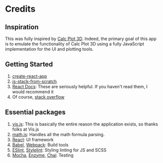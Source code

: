 # Credits

## Inspiration

This was fully inspired by [Calc Plot 3D][CalcPlot].
Indeed, the primary goal of this app is to emulate the functionality of Calc Plot 3D using a fully
JavaScript implementation for the UI and plotting tools.

## Getting Started

1. [create-react-app](https://www.npmjs.com/package/create-react-app)
2. [js-stack-from-scratch](https://github.com/verekia/js-stack-from-scratch)
3. [React Docs](https://facebook.github.io/react/docs/hello-world.html): These are seriously
    helpful. If you haven't read them, I would recommend it
4. Of course, [stack overflow](http://stackoverflow.com/)

## Essential packages 

1. [vis.js][visjs]: This is basically the entire reason the application exists,
    so thanks folks at Vis.js
2. [math.js][mathjs]: Handles all the math formula parsing.
3. [React][react]: UI framework
4. [Babel][babel], [Webpack][webpack]: Build tools
5. [ESlint][eslint], [Stylelint][stylelint]: Styling linting for JS and SCSS
6. [Mocha][mocha], [Enzyme][enzyme], [Chai][chai]: Testing


[CalcPlot]: http://web.monroecc.edu/manila/webfiles/pseeburger/CalcPlot3D/
[visjs]: http://visjs.org/
[mathjs]: http://mathjs.org/
[react]: https://facebook.github.io/react/
[babel]: https://babeljs.io/
[webpack]: https://webpack.github.io/
[eslint]: http://eslint.org/
[stylelint]: http://stylelint.io/
[mocha]: https://mochajs.org/
[enzyme]: http://airbnb.io/enzyme/
[chai]: http://chaijs.com/